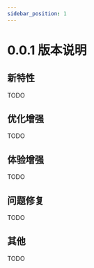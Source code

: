 ```yaml
---
sidebar_position: 1
---
```

# 0.0.1 版本说明

## 新特性
TODO
## 优化增强
TODO
## 体验增强
TODO
## 问题修复
TODO
## 其他
TODO